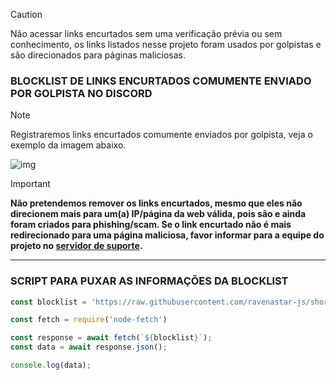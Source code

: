 > [!CAUTION]
> Não acessar links encurtados sem uma verificação prévia ou sem conhecimento, os links listados nesse projeto foram usados por golpistas e são direcionados para páginas maliciosas. 

### BLOCKLIST DE LINKS ENCURTADOS COMUMENTE ENVIADO POR GOLPISTA NO DISCORD

> [!NOTE]
> Registraremos links encurtados comumente enviados por golpista, veja o exemplo da imagem abaixo.

![img](https://i.imgur.com/6cEB0Tb.png)


> [!IMPORTANT] 
> **️Não pretendemos remover os links encurtados, mesmo que eles não direcionem mais para um(a) IP/página da web válida, pois são e ainda foram criados para phishing/scam. Se o link encurtado não é mais redirecionado para uma página maliciosa, favor informar para a equipe do projeto no [servidor de suporte](https://dsc.gg/t3guide).**
---

### SCRIPT PARA PUXAR AS INFORMAÇÕES DA BLOCKLIST
```js
const blocklist = 'https://raw.githubusercontent.com/ravenastar-js/shortlinks-scams/main/scams/shortlinks.json'

const fetch = require('node-fetch')

const response = await fetch(`${blocklist}`);
const data = await response.json();

console.log(data);
```
